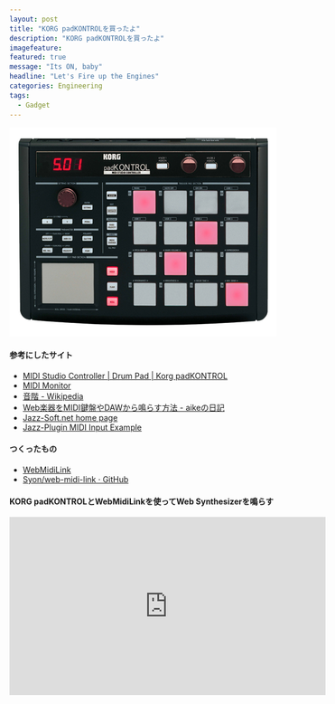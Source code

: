 ```yaml
---
layout: post
title: "KORG padKONTROLを買ったよ"
description: "KORG padKONTROLを買ったよ"
imagefeature:
featured: true
message: "Its ON, baby"
headline: "Let's Fire up the Engines"
categories: Engineering
tags:
  - Gadget
---
```

<img src="/postimg/2013/01/padKONTROL.png" alt="padKONTROL" width="473" height="370" class="alignnone size-full wp-image-46" /><!--more-->
<h4>参考にしたサイト</h4>
<ul>
	<li><a href="http://www.korg.com/padkontrol">MIDI Studio Controller | Drum Pad | Korg padKONTROL</a></li>
	<li><a href="http://www.snoize.com/MIDIMonitor/">MIDI Monitor</a></li>
	<li><a href="http://ja.wikipedia.org/wiki/%E9%9F%B3%E9%9A%8E">音階 - Wikipedia</a></li>
	<li><a href="http://d.hatena.ne.jp/aike/20121216">Web楽器をMIDI鍵盤やDAWから鳴らす方法 - aikeの日記</a></li>
	<li><a href="http://jazz-soft.net/">Jazz-Soft.net home page</a></li>
	<li><a href="http://jazz-soft.net/demo/MidiInput.html">Jazz-Plugin MIDI Input Example</a></li>
</ul>

<h4>つくったもの</h4>
<ul>
	<li><a href="http://lab.nocorica.jp/WebMidiLink/">WebMidiLink</a>
	<li><a href="https://github.com/Syon/web-midi-link">Syon/web-midi-link · GitHub</a></li>
</ul>

<h4>KORG padKONTROLとWebMidiLinkを使ってWeb Synthesizerを鳴らす</h4>
<iframe width="560" height="315" src="http://www.youtube.com/embed/WWNiseNqonQ" frameborder="0" allowfullscreen></iframe>
